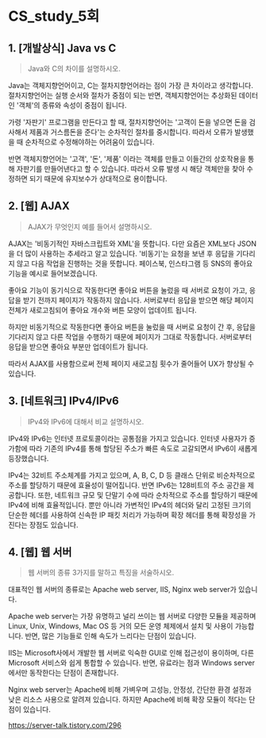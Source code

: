 # CS_study_5회

## 1. [개발상식] Java vs C

> Java와 C의 차이를 설명하시오.

Java는 객체지향언어이고, C는 절차지향언어라는 점이 가장 큰 차이라고 생각합니다. 절차지향언어는 실행 순서와 절차가 중점이 되는 반면, 객체지향언어는 추상화된 데이터인 '객체'의 종류와 속성이 중점이 됩니다.

가령 '자판기' 프로그램을 만든다고 할 때, 절차지향언어는 '고객이 돈을 넣으면 돈을 검사해서 제품과 거스름돈을 준다'는 순차적인 절차를 중시합니다. 따라서 오류가 발생했을 때 순차적으로 수정해야하는 어려움이 있습니다. 

반면 객체지향언어는 '고객', '돈', '제품' 이라는 객체를 만들고 이들간의 상호작용을 통해 자판기를 만들어낸다고 할 수 있습니다. 따라서 오류 발생 시 해당 객체만을 찾아 수정하면 되기 때문에 유지보수가 상대적으로 용이합니다.



## 2. [웹] AJAX

> AJAX가 무엇인지 예를 들어서 설명하시오.

AJAX는 '비동기적인 자바스크립트와 XML'을 뜻합니다. 다만 요즘은 XML보다 JSON을 더 많이 사용하는 추세라고 알고 있습니다. '비동기'는 요청을 보낸 후 응답을 기다리지 않고 다음 작업을 진행하는 것을 뜻합니다. 페이스북, 인스타그램 등 SNS의 좋아요 기능을 예시로 들어보겠습니다.

좋아요 기능이 동기식으로 작동한다면 좋아요 버튼을 눌렀을 때 서버로 요청이 가고, 응답을 받기 전까지 페이지가 작동하지 않습니다. 서버로부터 응답을 받으면 해당 페이지 전체가 새로고침되어 좋아요 개수와 버튼 모양이 업데이트 됩니다.

하지만 비동기적으로 작동한다면 좋아요 버튼을 눌렀을 때 서버로 요청이 간 후, 응답을 기다리지 않고 다른 작업을 수행하기 때문에 페이지가 그대로 작동합니다. 서버로부터 응답을 받으면 좋아요 부분만 업데이트가 됩니다.

따라서 AJAX를 사용함으로써 전체 페이지 새로고침 횟수가 줄어들어 UX가 향상될 수 있습니다.



## 3. [네트워크] IPv4/IPv6

> IPv4와 IPv6에 대해서 비교 설명하시오.

IPv4와 IPv6는 인터넷 프로토콜이라는 공통점을 가지고 있습니다. 인터넷 사용자가 증가함에 따라 기존의 IPv4를 통해 할당된 주소가 빠른 속도로 고갈되면서 IPv6이 새롭게 등장했습니다.

IPv4는 32비트 주소체계를 가지고 있으며, A, B, C, D 등 클래스 단위로 비순차적으로 주소를 할당하기 때문에 효율성이 떨어집니다. 반면 IPv6는 128비트의 주소 공간을 제공합니다. 또한, 네트워크 규모 및 단말기 수에 따라 순차적으로 주소를 할당하기 때문에 IPv4에 비해 효율적입니다. 뿐만 아니라 가변적인 IPv4의 헤더와 달리 고정된 크기의 단순한 헤더를 사용하여 신속한 IP 패킷 처리가 가능하며 확장 헤더를 통해 확장성을 가진다는 장점도 있습니다.



## 4. [웹] 웹 서버

> 웹 서버의 종류 3가지를 말하고 특징을 서술하시오.

대표적인 웹 서버의 종류로는 Apache web server, IIS, Nginx web server가 있습니다.

Apache web server는 가장 유명하고 널리 쓰이는 웹 서버로 다양한 모듈을 제공하며 Linux, Unix, Windows, Mac OS 등 거의 모든 운영 체제에서 설치 및 사용이 가능합니다.  반면, 많은 기능들로 인해 속도가 느리다는 단점이 있습니다.

IIS는 Microsoft사에서 개발한 웹 서버로 익숙한 GUI로 인해 접근성이 용이하며, 다른 Microsoft 서비스와 쉽게 통합할 수 있습니다. 반면, 유료라는 점과 Windows server에서만 동작한다는 단점이 존재합니다.

Nginx web server는 Apache에 비해 가벼우며 고성능, 안정성, 간단한 환경 설정과 낮은 리소스 사용으로 알려져 있습니다. 하지만 Apache에 비해 확장 모듈이 적다는 단점이 있습니다.

https://server-talk.tistory.com/296
